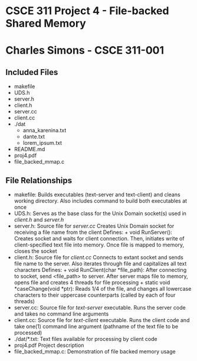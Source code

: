 # CSCE 311 Project 4 - File-backed Shared Memory
# Charles Simons - CSCE 311-001

## Included Files
- makefile
- UDS.h
- server.h
- client.h
- server.cc
- client.cc
- ./dat
    - anna_karenina.txt
    - dante.txt
    - lorem_ipsum.txt
- README.md
- proj4.pdf
- file_backed_mmap.c
## File Relationships
- makefile:
    Builds executables (text-server and text-client) and cleans working directory. Also includes command to build both executables at once
- UDS.h:
    Serves as the base class for the Unix Domain socket(s) used in _client.h_ and _server.h_
- server.h:
    Source file for _server.cc_
    Creates Unix Domain socket for receiving a file name from the client
    Defines:
        + void RunServer(): Creates socket and waits for client connection. Then, initiates write of client-specified text file into memory. Once file is mapped to memory, closes the socket
- client.h:
    Source file for _client.cc_
    Connects to extant socket and sends file name to the server. Also iterates through file and capitalizes all text characters
    Defines:
        + void RunClient(char *file_path): After connecting to socket, send <file_path> to server. After server maps file to memory, opens file and creates 4 threads for file processing
        + static void *caseChange(void *ptr): Reads 1/4 of the file, and changes all lowercase characters to their uppercase counterparts (called by each of four threads)
- server.cc:
    Source file for _text-server_ executable. Runs the server code and takes no command line arguments
- client.cc:
    Source file for _text-client_ executable. Runs the client code and take one(1) command line argument (pathname of the text file to be processed)
- ./dat/*.txt:
    Text files available for processing by client code
- proj4.pdf
    Project description
- file_backed_mmap.c:
    Demonstration of file backed memory usage

